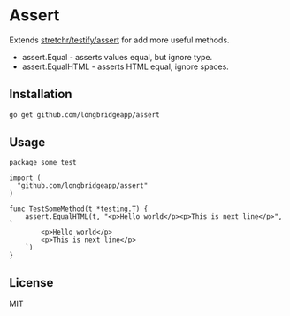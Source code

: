 # Assert

Extends [stretchr/testify/assert](https://github.com/stretchr/testify/tree/master/assert) for add more useful methods.

- assert.Equal - asserts values equal, but ignore type.
- assert.EqualHTML - asserts HTML equal, ignore spaces.

## Installation

```bash
go get github.com/longbridgeapp/assert
```

## Usage

```
package some_test

import (
  "github.com/longbridgeapp/assert"
)

func TestSomeMethod(t *testing.T) {
	assert.EqualHTML(t, "<p>Hello world</p><p>This is next line</p>", `
		<p>Hello world</p>
		<p>This is next line</p>
	`)
}
```

## License

MIT
